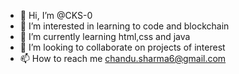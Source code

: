- 👋 Hi, I’m @CKS-0
- 👀 I’m interested in learning to code and blockchain
- 🌱 I’m currently learning html,css and java
- 💞️ I’m looking to collaborate on projects of interest
- 📫 How to reach me chandu.sharma6@gmail.com

<!---
CKS-0/CKS-0 is a ✨ special ✨ repository because its `README.md` (this file) appears on your GitHub profile.
You can click the Preview link to take a look at your changes.
--->
